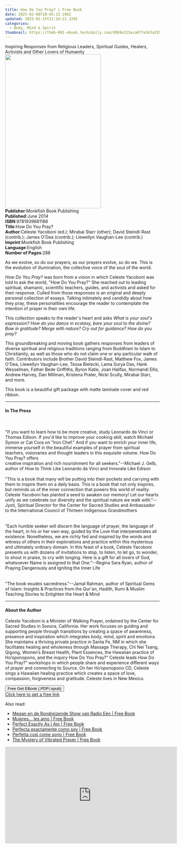 ```yaml
---
title: How Do You Pray? | Free Book
date: 2025-02-08T18:45:13.196Z
updated: 2025-02-15T21:54:21.329Z
categories:
  - Body, Mind & Spirit
thumbnail: https://thmb-001-ebook.techidaily.com/d9b9e325aca0f7e543a25549e1b5926b98862c0ac48fd124992540411e4e80a6.jpg
---
```

<main id="book-container">
  <div class="flex flex-col">
    <div class="book-brief flex-1 py-6 px-4 sm:p-6 md:py-10 md:px-8">
      <!-- brief-->
      <div class="book-brief-main">
        Inspiring Responses from Religious Leaders, Spiritual Guides, Healers,
        Activists and Other Lovers of Humanity
      </div>
    </div>
    <div
      class="book-meta-info flex-1 grid gap-4 col-start-1 col-end-3 row-start-1 sm:mb-6 sm:grid-cols-4 lg:gap-6 lg:col-start-2 lg:row-end-6 lg:row-span-6 lg:mb-0"
    >
      <div
        class="book-meta-info-left place-content-center mt-4 p-4 text-sm leading-6 col-start-2 col-span-2 dark:text-slate-400"
      >
        <img
          class="w-full h-500 object-cover rounded-lg sm:h-255 sm:col-span-2 lg:col-span-full"
          src="https://img-001-ebook.techidaily.com/51ce19e52897067b8a02960786325dba46c15c800fbca6d8067833a8fad70110.jpg"
          alt=""
          width="312"
          height="500"
        />
      </div>
      <div
        class="book-meta-info-right mt-2 col-start-1 row-start-2 col-span-3 self-center"
      >
        <!-- meta data  -->
        <div class="flex flex-col px-4 md:px-8">
          <div class="flex-1">
            <strong>Publisher</strong>:<span class="px-2"
              >Monkfish Book Publishing</span
            >
          </div>
          <div class="flex-1">
            <strong>Published</strong>:<span class="px-2">June 2014</span>
          </div>
          <div class="flex-1">
            <strong>ISBN</strong>:<span class="px-2">9781939681188</span>
          </div>
          <div class="flex-1">
            <strong>Title</strong>:<span class="px-2">How Do You Pray?</span>
          </div>
          <div class="flex-1">
            <strong>Author</strong>:<span class="px-2"
              >Celeste Yacoboni (ed.); Mirabai Starr (other); David Steindl-Rast
              (contrib.); James O&#39;Dea (contrib.); Llewellyn Vaughan-Lee
              (contrib.)</span
            >
          </div>
          <div class="flex-1">
            <strong>Imprint</strong>:<span class="px-2"
              >Monkfish Book Publishing</span
            >
          </div>
          <div class="flex-1">
            <strong>Language</strong>:<span class="px-2">English</span>
          </div>
          <div class="flex-1">
            <strong>Number of Pages</strong>:<span class="px-2">288</span>
          </div>
        </div>
      </div>
    </div>
    <div class="book-description flex-1 py-6 px-4 sm:p-6 md:py-10 md:px-8">
      <div class="book-description-main">
        <div accordion-content="" id="description">
          <p>
            As we evolve, so do our prayers; as our prayers evolve, so do we.
            This is the evolution of illumination, the collective voice of the
            soul of the world.
          </p>
          <p>
            <i>How Do You Pray?</i> was born from a vision in which Celeste
            Yacoboni was told to ask the world, "How Do You Pray?" She reached
            out to leading spiritual, shamanic, scientific teachers, guides, and
            activists and asked for their response. Culled from those responses
            is an original and deeply personal collection of essays. Talking
            intimately and candidly about how they pray, these personalities
            encourage the reader to contemplate the intention of prayer in their
            own life.
          </p>
          <p>
            This collection speaks to the reader's heart and asks
            <i
              >What is your soul's expression? How do you dance in ecstasy, bare
              your soul to the divine? Bow in gratitude? Merge with nature? Cry
              out for guidance? How do you pray?</i
            >
          </p>
          <p>
            This groundbreaking and moving book gathers responses from leaders
            of diverse spiritual and religious traditions ranging from Buddhism
            to Islam to Christianity, as well as those who do not claim one or
            any particular walk of faith. Contributors include Brother David
            Steindl-Rast, Matthew Fox, James O'Dea, Llewellyn Vaughan-Lee, Tessa
            Bielecki, Lama Surya Das, Hank Wesselman, Father Bede Griffiths,
            Byron Katie, Joan Halifax, Normandi Ellis, Andrew Harvey, Dan
            Millman, Kristena Prater, Nicki Scully, Mirabai Starr, and more.
          </p>
          <p>
            This book is a beautiful gift package with matte laminate cover and
            red ribbon.
          </p>
        </div>
        <div class="accordion-fader"></div>
      </div>
    </div>
    <div class="book-excerpts flex-1 py-6 px-4 sm:p-6 md:py-10 md:px-8">
      <!-- excerpts-->
      <div class="book-excerpts-main">
        <hr />
        <h4 class="placeholder placeholder-heading">
          <span>In The Press</span>
        </h4>
        <p>
          <br /><br />"If you want to learn how to be more creative, study
          Leonardo da Vinci or Thomas Edison. If you'd like to improve your
          cooking skill, watch Michael Symon or Cat Cora on "Iron Chef." And if
          you want to enrich your inner life, immerse yourself in the beautiful
          examples of prayer from spiritual teachers, visionaries and thought
          leaders in this exquisite volume. How Do You Pray? offers<br />creative
          inspiration and rich nourishment for all seekers."--Michael J. Gelb,
          author of How to Think Like Leonardo da Vinci and Innovate Like
          Edison<br /><br />"This is a book that many will be putting into their
          pockets and carrying with them to inspire them on a daily basis. This
          is a book that not only inspires, but reminds us of the inner
          connection that powers this world of reality. Celeste Yacoboni has
          planted a seed to awaken our memory! Let our hearts unify as we
          celebrate our diversity and the spiritual nature we walk
          with."--Jyoti, Spiritual Director for the Center for Sacred Studies
          and Ambassador to the International Council of Thirteen Indigenous
          Grandmothers<br /><br /><br />"Each humble seeker will discern the
          language of prayer, the language of the heart, in his or her own way,
          guided by the Love that interpenetrates all existence. Nonetheless, we
          are richly fed and inspired by the words and witness of others in
          their explorations and practice within this mysterious and ultimately
          ordinary domain. In this feast of a book, Celeste Yacoboni presents us
          with dozens of invitations to stop, to listen, to let go, to wonder,
          to shout in praise, to cry with longing. Here is a gift for all lovers
          of God, whatsoever Name is assigned to that One."--Regina Sara Ryan,
          author of Praying Dangerously and Igniting the Inner Life<br /><br /><br />"The
          book exudes sacredness."--Jamal Rahman, author of Spiritual Gems of
          Islam: Insights &amp; Practices from the Qur'an, Hadith, Rumi &amp;
          Muslim Teaching Stories to Enlighten the Heart &amp; Mind
        </p>
      </div>
    </div>
    <div class="book-about-author flex-1 py-6 px-4 sm:p-6 md:py-10 md:px-8">
      <!-- about author-->
      <div class="book-main-author-main">
        <hr />
        <h4 class="placeholder placeholder-heading">
          <span>About the Author</span>
        </h4>
        <p>
          Celeste Yacoboni is a Minister of Walking Prayer, ordained by the
          Center for Sacred Studies in Sonora, California. Her work focuses on
          guiding and supporting people through transitions by creating a space
          of awareness, presence and inspiration which integrates body, mind,
          spirit and emotions. She maintains a thriving private practice in
          Santa Fe, NM in which she facilitates healing and wholeness through
          Massage Therapy, Chi Nei Tsang, Qigong, Women’s Breast Health, Plant
          Essences, the Hawaiian practice of Ho’oponopono, and the inquiry How
          Do You Pray?” Celeste leads How Do You Pray?” workshops in which
          people share and experience different ways of prayer and connecting to
          Source. On her Ho’oponopono CD, Celeste sings a Hawaiian healing
          practice which creates a space of love, compassion, forgiveness and
          gratitude. Celeste lives in New Mexico.<br />
        </p>
      </div>
    </div>
    <div class="book-free-get flex-1 py-6 px-4 sm:p-6 md:py-10 md:px-8">
      <button
        id="btn-free-get"
        class="bg-blue-500 hover:bg-blue-700 text-white font-bold py-2 px-4 rounded"
      >
        Free Get EBook (.PDF/.epub)
      </button>
      <div id="countdown-display" class="px-2 text-lg mt-2"></div>
      <a
        id="free-link"
        class="hidden bg-blue-500 hover:bg-blue-700 text-white font-bold py-2 px-4 rounded"
        href="https://www.ebooks.com/en-us/book/96466900/how-do-you-pray/celeste-yacoboni/"
        target="_blank"
        >Click here to get a free link</a
      >
    </div>
    <script>
      let countdownTime = 0;
      let countdownInterval = null;
      document
        .getElementById('btn-free-get')
        .addEventListener('click', startCountdown);
      function startCountdown() {
        countdownTime = new Date().getTime() + 60000 * 3;
        countdownInterval = setInterval(updateCountdown, 1000);
        document.getElementById('btn-free-get').disabled = true;
        document
          .getElementById('btn-free-get')
          .classList.add('bg-gray-500', 'cursor-not-allowed');
      }
      function updateCountdown() {
        let currentTime = new Date().getTime();
        let timeLeft = countdownTime - currentTime;
        let secondsLeft = Math.floor(timeLeft / 1000);
        document.getElementById('countdown-display').innerHTML =
          `Remaining time: ${secondsLeft} seconds.`;
        if (secondsLeft <= 0) {
          clearInterval(countdownInterval);
          document.getElementById('btn-free-get').classList.add('hidden');
          document.getElementById('free-link').classList.remove('hidden');
          document.getElementById('countdown-display').innerHTML = '';
        }
      }
    </script>
  </div>
</main>

<ins class="adsbygoogle"
      style="display:block"
      data-ad-client="ca-pub-7571918770474297"
      data-ad-slot="8358498916"
      data-ad-format="auto"
      data-full-width-responsive="true"></ins>
    

<span class="atpl-alsoreadstyle">Also read:</span>
<div><ul>
<li><a href="https://novels-ebooks.techidaily.com/210286776-9781071599280-megan-en-de-rondreizende-show-van-radio-een/"><u>Megan en de Rondreizende Show van Radio Eén | Free Book</u></a></li>
<li><a href="https://novels-ebooks.techidaily.com/210286748-9781071596982-mujeres-les-amo/"><u>Mujeres... les amo | Free Book</u></a></li>
<li><a href="https://novels-ebooks.techidaily.com/210286792-9781071598122-perfect-exactly-as-i-am/"><u>Perfect Exactly As I Am | Free Book</u></a></li>
<li><a href="https://novels-ebooks.techidaily.com/210286879-9781071599884-perfecta-exactamente-como-soy/"><u>Perfecta exactamente como soy | Free Book</u></a></li>
<li><a href="https://novels-ebooks.techidaily.com/210286743-9781071598566-perfetta-cosi-come-sono/"><u>Perfetta così come sono | Free Book</u></a></li>
<li><a href="https://novels-ebooks.techidaily.com/210286762-9781071597781-the-mystery-of-vibrated-prayer/"><u>The Mystery of Vibrated Prayer | Free Book</u></a></li>
</ul></div>

<!-- affiliate ads begin -->
<iframe width="560" height="315" src="https://www.youtube.com/embed/4YCkNXJjC3c?si=9Tn8KiqKGTZi1o7E" title="YouTube video player" frameborder="0" allow="accelerometer; autoplay; clipboard-write; encrypted-media; gyroscope; picture-in-picture; web-share" referrerpolicy="strict-origin-when-cross-origin" allowfullscreen></iframe>
<!-- affiliate ads end -->

